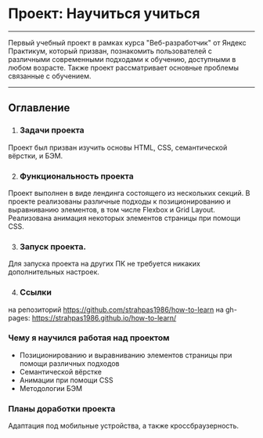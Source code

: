 # Проект: Научиться учиться
___
Первый учебный проект в рамках курса "Веб-разработчик" от Яндекс Практикум, который призван, познакомить пользователей с различными современными подходами к обучению, доступными в любом возрасте. Также проект рассматривает основные проблемы связанные с обучением.
___
## Оглавление
1. ### Задачи проекта
Проект был призван изучить основы HTML, CSS, семантической вёрстки, и БЭМ.

2. ### Функциональность проекта
Проект выполнен в виде лендинга состоящего из нескольких секций. В проекте реализованы различные подходы к позиционированию и выравниванию элементов, в том числе Flexbox и Grid Layout. Реализована анимация некоторых элементов страницы при помощи CSS.

3. ### Запуск проекта.
Для запуска проекта на других ПК не требуется никаких дополнительных настроек.

4. ### Ссылки
на репозиторий https://github.com/strahpas1986/how-to-learn
на gh-pages: https://strahpas1986.github.io/how-to-learn/

### Чему я научился работая над проектом
* Позиционированию и выравниванию элементов страницы при помощи различных подходов
* Семантической вёрстке
* Анимации при помощи CSS
* Методологии БЭМ

### Планы доработки проекта

Адаптация под мобильные устройства, а также кроссбраузерность.

